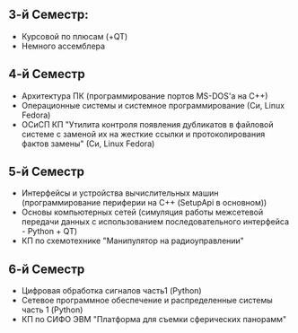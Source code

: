 ## 3-й Семестр: 
- Курсовой по плюсам (+QT)
- Немного ассемблера

## 4-й Семестр
- Архитектура ПК (программирование портов MS-DOS'а на С++)
- Операционные системы и системное программирование (Си, Linux Fedora)
- ОСиСП КП "Утилита контроля появления дубликатов в файловой системе с заменой их на 
жесткие ссылки и протоколирования фактов замены" (Си, Linux Fedora)

## 5-й Семестр
- Интерфейсы и устройства вычислительных машин (программирование периферии на С++ (SetupApi в основном))
- Основы компьютерных сетей (симуляция работы межсетевой передачи данных с использованием последовательного интерфейса - Python + QT)
- КП по схемотехнике "Манипулятор на радиоуправлении"

## 6-й Семестр
- Цифровая обработка сигналов часть1 (Python)
- Сетевое программное обеспечение и распределенные системы часть 1 (Python)
- КП по СИФО ЭВМ "Платформа для съемки сферических панорамм"

